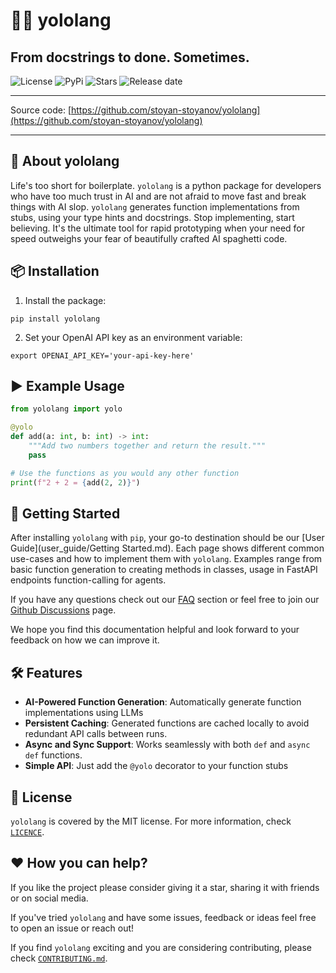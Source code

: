 # 🚀💥 yololang
## From docstrings to done. Sometimes.

![License](https://img.shields.io/github/license/stoyan-stoyanov/yololang)
![PyPi](https://img.shields.io/pypi/v/microllm)
![Stars](https://img.shields.io/github/stars/stoyan-stoyanov/yololang?style=social)
![Release date](https://img.shields.io/github/release-date/stoyan-stoyanov/yololang?style=social)

***
Source code: [https://github.com/stoyan-stoyanov/yololang](https://github.com/stoyan-stoyanov/yololang)<br/>
***

## 🤖 About yololang
Life's too short for boilerplate. `yololang` is a python package for developers who have too much trust in AI and are not afraid to move fast and break things with AI slop. 
`yololang` generates function implementations from stubs, using your type hints and docstrings. Stop implementing, start believing. It's the ultimate tool for rapid prototyping when your need for speed outweighs your fear of beautifully crafted AI spaghetti code.

## 📦 Installation

1. Install the package:
```
pip install yololang
```

2. Set your OpenAI API key as an environment variable:
```
export OPENAI_API_KEY='your-api-key-here'
```

## ▶️ Example Usage

```python
from yololang import yolo

@yolo
def add(a: int, b: int) -> int:
    """Add two numbers together and return the result."""
    pass

# Use the functions as you would any other function
print(f"2 + 2 = {add(2, 2)}")
```

## 🧪 Getting Started
After installing `yololang` with `pip`, your go-to destination should be our [User 
Guide](user_guide/Getting Started.md). Each page shows different common use-cases 
and how to implement them with `yololang`. Examples range from basic function generation
to creating methods in classes, usage in FastAPI endpoints function-calling for agents.

If you have any questions check out our [FAQ](user_guide/Agents.md) section or feel free to join our 
[Github Discussions](https://github.com/stoyan-stoyanov/yololang/discussions) page.

We hope you find this documentation helpful and look forward to your feedback on how 
we can improve it.

## 🛠️ Features
- **AI-Powered Function Generation**: Automatically generate function implementations using LLMs
- **Persistent Caching**: Generated functions are cached locally to avoid redundant API calls between runs.
- **Async and Sync Support**: Works seamlessly with both `def` and `async def` functions.
- **Simple API**: Just add the `@yolo` decorator to your function stubs

## 📃 License
`yololang` is covered by the MIT license. For more information, check 
[`LICENCE`](https://github.com/stoyan-stoyanov/yololang/blob/main/LICENSE).

## ❤️ How you can help?
If you like the project please consider giving it a star, sharing it with friends or on social media.

If you've tried `yololang` and have some issues, feedback or ideas feel free to open an issue or reach out!

If you find `yololang` exciting and you are considering contributing, please check [`CONTRIBUTING.md`](https://github.com/stoyan-stoyanov/yololang/blob/main/CONTRIBUTING.md).